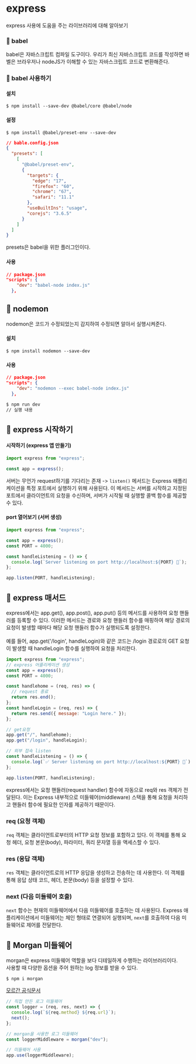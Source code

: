 # express

express 사용에 도움을 주는 라이브러리에 대해 알아보기

### 📌 babel

babel은 자바스크립트 컴파일 도구이다. 우리가 최신 자바스크립트 코드를 작성하면 바벨은 브라우저나 nodeJS가 이해할 수 있는 자바스크립트 코드로 변환해준다.

### 📌 babel 사용하기

#### 설치

```
$ npm install --save-dev @babel/core @babel/node
```

#### 설정

```
$ npm install @babel/preset-env --save-dev
```

```json
// bable.config.json
{
  "presets": [
    [
      "@babel/preset-env",
      {
        "targets": {
          "edge": "17",
          "firefox": "60",
          "chrome": "67",
          "safari": "11.1"
        },
        "useBuiltIns": "usage",
        "corejs": "3.6.5"
      }
    ]
  ]
}
```

presets은 babel을 위한 플러그인이다.

#### 사용

```json
// package.json
"scripts": {
    "dev": "babel-node index.js"
  },
```

## 📌 nodemon

nodemon은 코드가 수정되었는지 감지하여 수정되면 알아서 실행시켜준다.

#### 설치

```
$ npm install nodemon --save-dev
```

#### 사용

```json
// package.json
"scripts": {
    "dev": "nodemon --exec babel-node index.js"
  },
```

```bash
$ npm run dev
// 실행 내용
```

## 📌 express 시작하기

#### 시작하기 (express 앱 만들기)

```js
import express from "express";

const app = express();
```

서버는 무언가 request하기를 기다리는 존재 -> `listen()` 메서드는 Express 애플리케이션을 특정 포트에서 실행하기 위해 사용된다. 이 메서드는 서버를 시작하고 지정된 포트에서 클라이언트의 요청을 수신하며, 서버가 시작될 때 실행할 콜백 함수를 제공할 수 있다.

#### port 열어보기 (서버 생성)

```js
import express from "express";

const app = express();
const PORT = 4000;

const handleListening = () => {
  console.log(`Server listening on port http://localhost:${PORT} 🚀`);
};

app.listen(PORT, handleListening);
```

## 📌 express 매서드

express에서는 app.get(), app.post(), app.put() 등의 메서드를 사용하여 요청 핸들러를 등록할 수 있다. 이러한 메서드는 경로와 요청 핸들러 함수를 매핑하여 해당 경로의 요청이 발생할 때마다 해당 요청 핸들러 함수가 실행되도록 설정한다.
</br></br>
예를 들어, app.get('/login', handleLogin)와 같은 코드는 /login 경로로의 GET 요청이 발생할 때 handleLogin 함수를 실행하여 요청을 처리한다.

```js
import express from "express";
// express 어플리케이션 생성
const app = express();
const PORT = 4000;

const handlehome = (req, res) => {
  // request 종료
  return res.end();
};
const handleLogin = (req, res) => {
  return res.send({ message: "Login here." });
};

// get요청
app.get("/", handlehome);
app.get("/login", handleLogin);

// 외부 접속 listen
const handleListening = () => {
  console.log(`✅ Server listening on port http://localhost:${PORT} 🚀`);
};

app.listen(PORT, handleListening);
```

express에서는 요청 핸들러(request handler) 함수에 자동으로 req와 res 객체가 전달된다. 이는 Express 내부적으로 미들웨어(middleware) 스택을 통해 요청을 처리하고 핸들러 함수에 필요한 인자를 제공하기 때문이다.

### req (요청 객체)

`req` 객체는 클라이언트로부터의 HTTP 요청 정보를 포함하고 있다. 이 객체를 통해 요청 헤더, 요청 본문(body), 파라미터, 쿼리 문자열 등을 액세스할 수 있다.

### res (응답 객체)

`res` 객체는 클라이언트로의 HTTP 응답을 생성하고 전송하는 데 사용한다. 이 객체를 통해 응답 상태 코드, 헤더, 본문(body) 등을 설정할 수 있다.

### next (다음 미들웨어 호출)

`next` 함수는 현재의 미들웨어에서 다음 미들웨어를 호출하는 데 사용된다. Express 애플리케이션에서 미들웨어는 체인 형태로 연결되어 실행되며, `next`를 호출하여 다음 미들웨어로 제어를 전달한다.

## 📌 Morgan 미들웨어

morgan은 express 미들웨어 역할을 보다 디테일하게 수행하는 라이브러리이다.</br>
사용할 때 다양한 옵션을 주어 원하는 log 정보를 받을 수 있다.

```
$ npm i morgan
```

[모르간 공식문서](https://www.npmjs.com/package/morgan)

```js
// 직접 만든 로그 미들웨어
const logger = (req, res, next) => {
  console.log(`${req.method} ${req.url}`);
  next();
};

// morgan을 사용한 로그 미들웨어
const loggerMiddleware = morgan("dev");

// 미들웨어 사용
app.use(loggerMiddleware);
```
